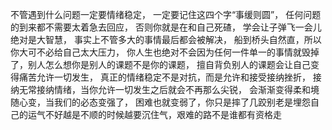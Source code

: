 不管遇到什么问题一定要情绪稳定，
一定要记住这四个字“事缓则圆”，
任何问题的到来都不需要太着急去回应，
否则你就是在和自己死碴，
学会让子弹飞一会儿绝对是大智慧，
事实上不管多大的事情最后都会被解决，
船到桥头自然直，所以你大可不必给自己太大压力，
你人生也绝对不会因为任何一件单一的事情就毁掉了，别人怎么想你是别人的课题不是你的课题，
擅自背负别人的课题会让自己变得痛苦允许一切发生，
真正的情绪稳定不是对抗，而是允许和接受接纳挫折，
接纳无常接纳情绪，当你允许一切发生之后就会不再那么尖锐，
会渐渐变得柔和境随心变，当我们的必态变强了，
困难也就变弱了，你只是摔了几跤别老是埋怨自己的运气不好越是不顺的时候越要沉住气，艰难的路不是谁都有资格走
